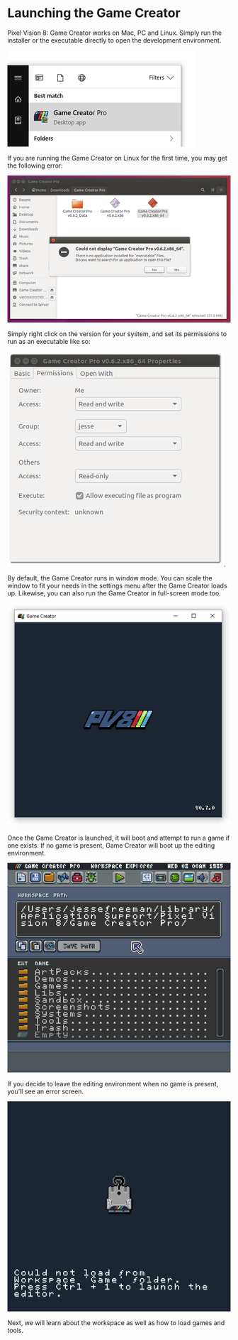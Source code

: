 # Launching the Game Creator

Pixel Vision 8: Game Creator works on Mac, PC and Linux. Simply run the installer or the executable directly to open the development environment.

![image alt text](images/LaunchingTheGameCreator_image_0.png)

If you are running the Game Creator on Linux for the first time, you may get the following error:

![image alt text](images/LaunchingTheGameCreator_image_1.png)

Simply right click on the version for your system, and set its permissions to run as an executable like so:

![image alt text](images/LaunchingTheGameCreator_image_2.png).

By default, the Game Creator runs in window mode. You can scale the window to fit your needs in the settings menu after the Game Creator loads up. Likewise, you can also run the Game Creator in full-screen mode too.

![image alt text](images/LaunchingTheGameCreator_image_3.png)

Once the Game Creator is launched, it will boot and attempt to run a game if one exists. If no game is present, Game Creator will boot up the editing environment.

![image alt text](images/LaunchingTheGameCreator_image_4.png)

If you decide to leave the editing environment when no game is present, you’ll see an error screen.

![image alt text](images/LaunchingTheGameCreator_image_5.png)

Next, we will learn about the workspace as well as how to load games and tools.


